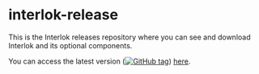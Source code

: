 # interlok-release

This is the Interlok releases repository where you can see and download Interlok and its optional components.

You can access the latest version ([![GitHub tag](https://img.shields.io/github/tag/adaptris/interlok-release.svg)](https://github.com/adaptris/interlok-release/tags)) [here](https://github.com/adaptris/interlok-release/releases/latest).
